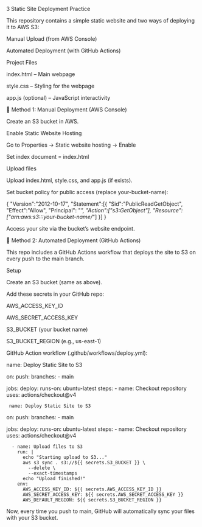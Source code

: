 3 Static Site Deployment Practice

This repository contains a simple static website and two ways of deploying it to AWS S3:

Manual Upload (from AWS Console)

Automated Deployment (with GitHub Actions)

Project Files

index.html – Main webpage

style.css – Styling for the webpage

app.js (optional) – JavaScript interactivity

🚀 Method 1: Manual Deployment (AWS Console)

Create an S3 bucket in AWS.

Enable Static Website Hosting

Go to Properties → Static website hosting → Enable

Set index document = index.html

Upload files

Upload index.html, style.css, and app.js (if exists).

Set bucket policy for public access (replace your-bucket-name):

{
  "Version":"2012-10-17",
  "Statement":[{
    "Sid":"PublicReadGetObject",
    "Effect":"Allow",
    "Principal": "*",
    "Action":["s3:GetObject"],
    "Resource":["arn:aws:s3:::your-bucket-name/*"]
  }]
}

Access your site via the bucket’s website endpoint.

🤖 Method 2: Automated Deployment (GitHub Actions)

This repo includes a GitHub Actions workflow that deploys the site to S3 on every push to the main branch.

Setup

Create an S3 bucket (same as above).

Add these secrets in your GitHub repo:

AWS_ACCESS_KEY_ID

AWS_SECRET_ACCESS_KEY

S3_BUCKET (your bucket name)

S3_BUCKET_REGION (e.g., us-east-1)

GitHub Action workflow (.github/workflows/deploy.yml):

name: Deploy Static Site to S3

on:
  push:
    branches:
      - main

jobs:
  deploy:
    runs-on: ubuntu-latest
    steps:
      - name: Checkout repository
        uses: actions/checkout@v4

     name: Deploy Static Site to S3

on:
  push:
    branches:
      - main

jobs:
  deploy:
    runs-on: ubuntu-latest
    steps:
      - name: Checkout repository
        uses: actions/checkout@v4

      - name: Upload files to S3
        run: |
          echo "Starting upload to S3..."
          aws s3 sync . s3://${{ secrets.S3_BUCKET }} \
            --delete \
            --exact-timestamps
          echo "Upload finished!"
        env:
          AWS_ACCESS_KEY_ID: ${{ secrets.AWS_ACCESS_KEY_ID }}
          AWS_SECRET_ACCESS_KEY: ${{ secrets.AWS_SECRET_ACCESS_KEY }}
          AWS_DEFAULT_REGION: ${{ secrets.S3_BUCKET_REGION }}


Now, every time you push to main, GitHub will automatically sync your files with your S3 bucket.
